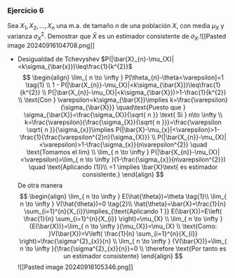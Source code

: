 
### Ejercicio 6
Sea $X_{1},X_{2},\dots,X_{n}$ una m.a. de tamaño $n$ de una población $X$, con media $\mu_{X}$ y varianza $\sigma^{2}_{X}$. Demostrar que $\bar{X}$ es un estimador consistente de $\sigma_{X}$.![[Pasted image 20240916104708.png]]
- Desigualdad de Tchevyshev $P(|\bar{X}_{n}-\mu_{X}|<k\sigma_{\bar{x}})\leq\frac{1}{k^{2}}$
$$
\begin{align}
\lim_{ n \to \infty } P[\theta_{n}-\theta<\varepsilon]=1 \tag{1} \\
1 - P(|\bar{X_{n}}-\mu_{X}|<k\sigma_{\bar{X}})\leq\frac{1}{k^{2}} \\
P(|\bar{X_{n}}-\mu_{X}|<k\sigma_{\bar{X}})>1-\frac{1}{k^{2}} \\
\text{Con } \varepsilon=k\sigma_{\bar{X}}\implies k=\frac{\varepsilon}{\sigma_{\bar{X}}} \quad\text{Puesto que } \sigma_{\bar{X}}=\frac{\sigma_{X}}{\sqrt{ n }} \text{ Si } n\to \infty \\
k=\frac{\varepsilon}{\frac{\sigma_{X}}{\sqrt{ n }}}=\frac{\varepsilon \sqrt{ n }}{\sigma_{x}}\implies P(|\bar{X}-\mu_{x}|<\varepsilon)>1-\frac{1}{\frac{\varepsilon^{2}n}{\sigma_{X}}} \\
P(|\bar{X_{n}}-\mu_{X}|<\varepsilon)>1-\frac{\sigma_{x}}{n\varepsilon^{2}} \quad \text{Tomamos el lim} \\
\lim_{ n \to \infty } P(|\bar{X_{n}}-\mu_{X}|<\varepsilon)>\lim_{ n \to \infty }(1-\frac{\sigma_{x}}{n\varepsilon^{2}}) \quad \text{Aplicando (1)}\\
=1 \implies  \bar{X}\text{ es estimador consistente.}
\end{align}
$$
De otra manera
$$
\begin{align}
\lim_{ n \to \infty } E(\hat{\theta})=\theta \tag{1}\\
\lim_{ n \to \infty } V(\hat{\theta})=0 \tag{2}\\
\hat{\theta}=\bar{X}=\frac{1}{n} \sum_{i=1}^{n}{X_{i}}\implies_{\text{Aplicando 1 }} E(\bar{X})=E\left( \frac{1}{n} \sum_{i=1}^{n}{X_{i}} \right)=\mu_{X} \\
\lim_{ n \to \infty }{E(\bar{X})}=\lim_{ n \to \infty }{\mu_{X}}=\mu_{X} \\
\text{Como: }V(\bar{X})=V\left( \frac{1}{n} \sum_{i=1}^{n}{X_{i}} \right)=\frac{\sigma^{2}_{x}}{n} \\
\lim_{ n \to \infty } {V(\bar{X})}=\lim_{ n \to \infty }{\frac{\sigma^{2}_{x}}{n}}=0 \\
\therefore \text{Por tanto es un estimador consistente} 
\end{align}
$$
![[Pasted image 20240916105346.png]]